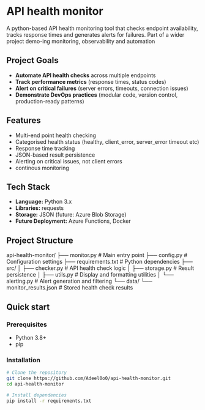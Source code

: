 # API health monitor

A python-based API health monitoring tool that checks endpoint availability, tracks response times and generates alerts for failures. Part of a wider project demo-ing monitoring, observability and automation

## Project Goals

- **Automate API health checks** across multiple endpoints
- **Track performance metrics** (response times, status codes)
- **Alert on critical failures** (server errors, timeouts, connection issues)
- **Demonstrate DevOps practices** (modular code, version control, production-ready patterns)

## Features 

- Multi-end point health checking
- Categorised health status (healthy, client_error, server_error timeout etc)
- Response time tracking
- JSON-based result persistence
- Alerting on critical issues, not client errors
- continous monitoring

## Tech Stack

- **Language:** Python 3.x
- **Libraries:** requests
- **Storage:** JSON (future: Azure Blob Storage)
- **Future Deployment:** Azure Functions, Docker

## Project Structure

api-health-monitor/
├── monitor.py              # Main entry point
├── config.py               # Configuration settings
├── requirements.txt        # Python dependencies
├── src/
│   ├── checker.py         # API health check logic
│   ├── storage.py         # Result persistence
│   ├── utils.py           # Display and formatting utilities
│   └── alerting.py        # Alert generation and filtering
└── data/
└── monitor_results.json  # Stored health check results

## Quick start

### Prerequisites
- Python 3.8+
- pip

### Installation
```bash
# Clone the repository
git clone https://github.com/Adeel0o0/api-health-monitor.git
cd api-health-monitor

# Install dependencies
pip install -r requirements.txt